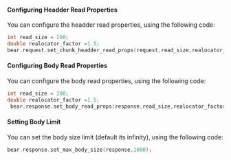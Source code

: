 

#### Configuring Headder Read Properties

You can configure the headder read properties, using the following code:
```c
int read_size = 200;
double realocator_factor =1.5;
bear.request.set_chunk_headder_read_props(request,read_size,realocator_factor);
```

#### Configuring Body Read Properties

You can configure the body read properties, using the following code:
```c
int read_size = 200;
double realocator_factor =1.5;
 bear.response.set_body_read_props(response,read_size,realocator_factor);
```

#### Setting Body Limit

You can set the body  size limit (default its infinity), using the following code:
```c
bear.response.set_max_body_size(response,1000);
```
